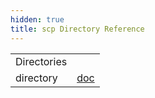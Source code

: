 ```yaml
---
hidden: true
title: scp Directory Reference
---
```


|  |  |
|----|----|
| Directories |  |
| directory   | <a href="dir_c0bacddf4eb5a8e4804f4d4f9de1e909.md">doc</a> |
